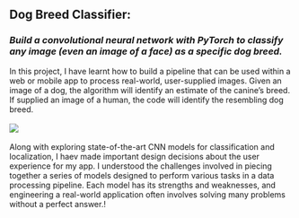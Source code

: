 <p><h2><strong>Dog Breed Classifier:</strong></h2><em><h3> Build a convolutional neural network with PyTorch to classify any image (even an image of a face) as a specific dog breed.</h3></em></p>

<p>In this project, I have learnt how to build a pipeline that can be used within a web or mobile app to process real-world, user-supplied images. Given an image of a dog, the algorithm will identify an estimate of the canine’s breed. If supplied an image of a human, the code will identify the resembling dog breed.<br>
  <br>
<img src="https://github.com/udacity/deep-learning-v2-pytorch/blob/master/project-dog-classification/images/sample_dog_output.png">
<br>
  <br>
Along with exploring state-of-the-art CNN models for classification and localization, I haev made important design decisions about the user experience for my app. I understood the challenges involved in piecing together a series of models designed to perform various tasks in a data processing pipeline. Each model has its strengths and weaknesses, and engineering a real-world application often involves solving many problems without a perfect answer.!</p>
